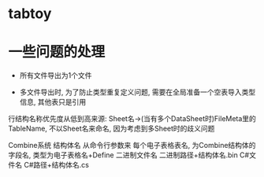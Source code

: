 # tabtoy


# 一些问题的处理

* 所有文件导出为1个文件

* 多文件导出时, 为了防止类型重复定义问题, 需要在全局准备一个空表导入类型信息, 其他表只是引用

行结构名称优先度从低到高来源: Sheet名->(当有多个DataSheet时)FileMeta里的TableName,  不以Sheet名来命名, 因为考虑到多Sheet时的歧义问题

Combine系统
结构体名  从命令行参数来
每个电子表格表名, 为Combine结构体的字段名, 类型为电子表格名+Define
二进制文件名  二进制路径+结构体名.bin
C#文件名  C#路径+结构体名.cs